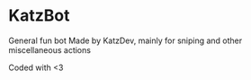 # KatzBot 


General fun bot Made by KatzDev, mainly for sniping and other miscellaneous actions


Coded with <3
